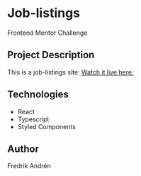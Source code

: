 # Job-listings
Frontend Mentor Challenge

## Project Description
This is a job-listings site: [Watch it live here:](https://classy-zabaione-e46698.netlify.app/)

## Technologies

* React
* Typescript
* Styled Components

## Author
Fredrik Andrén
